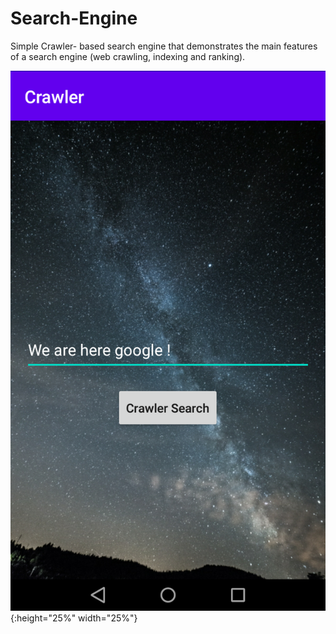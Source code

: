# Search-Engine
Simple Crawler- based search engine that demonstrates the main features of a search engine (web crawling, indexing and ranking).

![Crawler](crawler.png){:height="25%" width="25%"}
